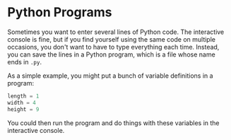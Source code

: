 # Python Programs

Sometimes you want to enter several lines of Python code. The interactive console is fine, but if you find yourself
using the same code on multiple occasions, you don't want to have to type everything each time. Instead, you can
save the lines in a Python program, which is a file whose name ends in `.py`.

As a simple example, you might put a bunch of variable definitions in a program:

```python
length = 1
width = 4
height = 9
```

You could then run the program and do things with these variables in the interactive console.
